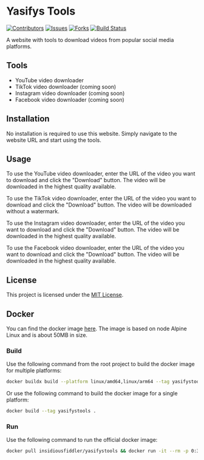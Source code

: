 # Yasifys Tools

[![Contributors][contributors-shield]][contributors-url]
[![Issues][issues-shield]][issues-url]
[![Forks][forks-shield]][forks-url]
[![Build Status][status-badge]][status-url]

A website with tools to download videos from popular social media platforms.

## Tools

- YouTube video downloader
- TikTok video downloader (coming soon)
- Instagram video downloader (coming soon)
- Facebook video downloader (coming soon)

## Installation

No installation is required to use this website. Simply navigate to the website URL and start using the tools.

## Usage

To use the YouTube video downloader, enter the URL of the video you want to download and click the "Download" button. The video will be downloaded in the highest quality available.

To use the TikTok video downloader, enter the URL of the video you want to download and click the "Download" button. The video will be downloaded without a watermark.

To use the Instagram video downloader, enter the URL of the video you want to download and click the "Download" button. The video will be downloaded in the highest quality available.

To use the Facebook video downloader, enter the URL of the video you want to download and click the "Download" button. The video will be downloaded in the highest quality available.

## License

This project is licensed under the [MIT License](LICENSE).

## Docker

You can find the docker image [here](https://hub.docker.com/r/insidiousfiddler/yasifystools/tags). The image is based on node Alpine Linux and is about 50MB in size.

### Build

Use the following command from the root project to build the docker image for multiple platforms:

```bash
docker buildx build --platform linux/amd64,linux/arm64 --tag yasifystools .
```

Or use the following command to build the docker image for a single platform:

```bash
docker build --tag yasifystools .
```

### Run

Use the following command to run the official docker image:

```bash
docker pull insidiousfiddler/yasifystools && docker run -it --rm -p 0:3000 insidiousfiddler/yasifystools
```

[contributors-shield]: https://img.shields.io/github/contributors/tyler-Github/YasifysTools.svg
[contributors-url]: https://github.com/tyler-Github/YasifysTools/graphs/contributors
[forks-shield]: https://img.shields.io/github/forks/tyler-Github/YasifysTools.svg
[forks-url]: https://github.com/tyler-Github/YasifysTools/network
[issues-shield]: https://img.shields.io/github/issues/tyler-Github/YasifysTools.svg
[issues-url]: https://github.com/tyler-Github/YasifysTools/issues
[status-badge]: https://woodpecker.vahngomes.dev/api/badges/Codycody31/YasifysTools/status.svg
[status-url]: https://woodpecker.vahngomes.dev/Codycody31/YasifysTools
